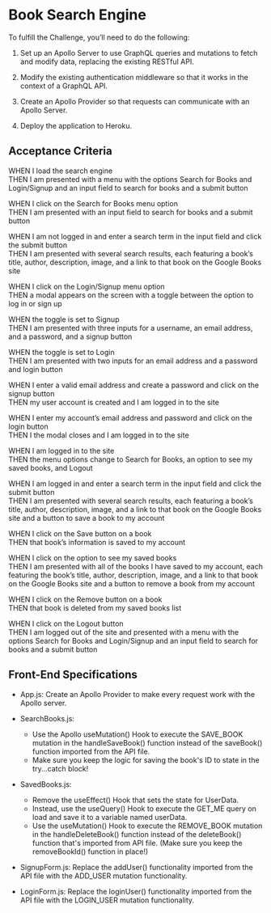 # Book Search Engine

To fulfill the Challenge, you’ll need to do the following:

1. Set up an Apollo Server to use GraphQL queries and mutations to fetch and modify data, replacing the existing RESTful API.

2. Modify the existing authentication middleware so that it works in the context of a GraphQL API.

3. Create an Apollo Provider so that requests can communicate with an Apollo Server.

4. Deploy the application to Heroku.

## Acceptance Criteria
WHEN I load the search engine  
THEN I am presented with a menu with the options Search for Books and Login/Signup and an input field to search for books and a submit button

WHEN I click on the Search for Books menu option  
THEN I am presented with an input field to search for books and a submit button

WHEN I am not logged in and enter a search term in the input field and click the submit button  
THEN I am presented with several search results, each featuring a book’s title, author, description, image, and a link to that book on the Google Books site

WHEN I click on the Login/Signup menu option  
THEN a modal appears on the screen with a toggle between the option to log in or sign up

WHEN the toggle is set to Signup  
THEN I am presented with three inputs for a username, an email address, and a password, and a signup button

WHEN the toggle is set to Login  
THEN I am presented with two inputs for an email address and a password and login button

WHEN I enter a valid email address and create a password and click on the signup button  
THEN my user account is created and I am logged in to the site

WHEN I enter my account’s email address and password and click on the login button  
THEN I the modal closes and I am logged in to the site

WHEN I am logged in to the site  
THEN the menu options change to Search for Books, an option to see my saved books, and Logout

WHEN I am logged in and enter a search term in the input field and click the submit button  
THEN I am presented with several search results, each featuring a book’s title, author, description, image, and a link to that book on the Google Books site and a button to save a book to my account

WHEN I click on the Save button on a book  
THEN that book’s information is saved to my account

WHEN I click on the option to see my saved books  
THEN I am presented with all of the books I have saved to my account, each featuring the book’s title, author, description, image, and a link to that book on the Google Books site and a button to remove a book from my account

WHEN I click on the Remove button on a book  
THEN that book is deleted from my saved books list

WHEN I click on the Logout button  
THEN I am logged out of the site and presented with a menu with the options Search for Books and Login/Signup and an input field to search for books and a submit button

## Front-End Specifications
<!-- * queries.js: This will hold the query GET_ME, which will execute the me query set up using Apollo Server. -->

<!-- * mutations.js:
  * LOGIN_USER will execute the loginUser mutation set up using Apollo Server.
  * ADD_USER will execute the addUser mutation.
  * SAVE_BOOK will execute the saveBook mutation.
  * REMOVE_BOOK will execute the removeBook mutation. -->

* App.js: Create an Apollo Provider to make every request work with the Apollo server.

* SearchBooks.js:
  * Use the Apollo useMutation() Hook to execute the SAVE_BOOK mutation in the handleSaveBook() function instead of the saveBook() function imported from the API file.
  * Make sure you keep the logic for saving the book's ID to state in the try...catch block!

* SavedBooks.js:
  * Remove the useEffect() Hook that sets the state for UserData.
  * Instead, use the useQuery() Hook to execute the GET_ME query on load and save it to a variable named userData.
  * Use the useMutation() Hook to execute the REMOVE_BOOK mutation in the handleDeleteBook() function instead of the deleteBook() function that's imported from API file. (Make sure you keep the removeBookId() function in place!)

* SignupForm.js: Replace the addUser() functionality imported from the API file with the ADD_USER mutation functionality.

* LoginForm.js: Replace the loginUser() functionality imported from the API file with the LOGIN_USER mutation functionality.